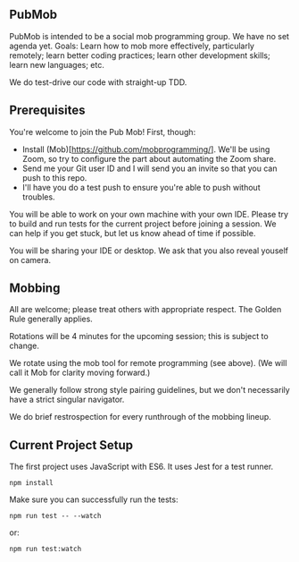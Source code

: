 ## PubMob

PubMob is intended to be a social mob programming group. We have no set agenda yet. Goals: Learn how to mob more effectively, particularly remotely; learn better coding practices; learn other development skills; learn new languages; etc.

We do test-drive our code with straight-up TDD.

## Prerequisites

You're welcome to join the Pub Mob! First, though:

* Install (Mob)[https://github.com/mobprogramming/]. We'll be using Zoom, so try to configure the part about automating the Zoom share.
* Send me your Git user ID and I will send you an invite so that you can push to this repo.
* I'll have you do a test push to ensure you're able to push without troubles.

You will be able to work on your own machine with your own IDE. Please try to build and run tests for the current project before joining a session. We can help if you get stuck, but let us know ahead of time if possible.

You will be sharing your IDE or desktop. We ask that you also reveal youself on camera.

## Mobbing

All are welcome; please treat others with appropriate respect. The Golden Rule generally applies.

Rotations will be 4 minutes for the upcoming session; this is subject to change.

We rotate using the mob tool for remote programming (see above). (We will call it Mob for clarity moving forward.)

We generally follow strong style pairing guidelines, but we don't necessarily have a strict singular navigator.

We do brief restrospection for every runthrough of the mobbing lineup.

## Current Project Setup

The first project uses JavaScript with ES6. It uses Jest for a test runner. 

```
npm install
```

Make sure you can successfully run the tests:

```
npm run test -- --watch
```

or:

```
npm run test:watch
```
